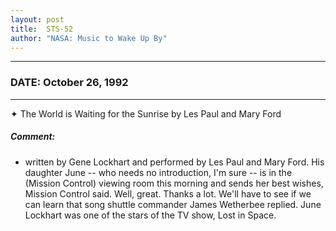 ```yaml
---
layout: post
title:  STS-52
author: "NASA: Music to Wake Up By"
---
```


----
### DATE: October 26, 1992
----
✦ The World is Waiting for the Sunrise by Les Paul and Mary Ford

##### Comment:
* written by Gene Lockhart and performed by Les Paul and Mary Ford. His daughter June -- who needs no introduction, I'm sure -- is in the (Mission Control) viewing room this morning and sends her best wishes, Mission Control said. Well, great. Thanks a lot. We'll have to see if we can learn that song shuttle commander James Wetherbee replied. June Lockhart was one of the stars of the TV show, Lost in Space.
